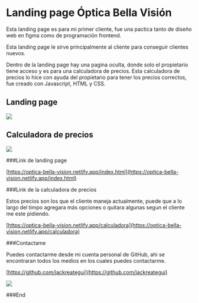 # Landing page Óptica Bella Visión

Esta landing page es para mi primer cliente, fue una pactica tanto de diseño web en figma como de programación frontend.

Esta landing page le sirve principalmente al cliente para conseguir clientes nuevos.

Dentro de la landing page hay una pagina oculta, donde solo el propietario tiene acceso y es para una calculadora de precios. Esta calculadora de precios lo hice con ayuda del propietario para tener los precios correctos, fue creado con Javascript, HTML y CSS.

## Landing page

![](https://i.ibb.co/Km74rJS/image.png)

## Calculadora de precios

![](https://i.ibb.co/bmM1S5G/image.png)

###Link de landing page

[https://optica-bella-vision.netlify.app/index.html](https://optica-bella-vision.netlify.app/index.html)

###Link de la calculadora de precios

Estos precios son los que el cliente maneja actualmente, puede que a lo largo del timpo agregara más opciones o quitara algunas segun el cliente me este pidiendo.

[https://optica-bella-vision.netlify.app/calculadora](https://optica-bella-vision.netlify.app/calculadora)

###Contactame

Puedes contactarme desde mi cuenta personal de GitHub, ahi se encontraran todos los medios en los cuales puedes contactarme.

[https://github.com/jackreategui](https://github.com/jackreategui)

![](https://i.ibb.co/pXsnPW0/image.png)

###End